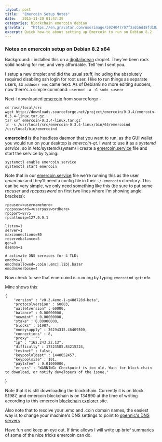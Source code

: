 ```yaml
---
layout: post
title:  "Emercoin Setup Notes"
date:   2015-11-20 01:47:39
categories: blockchain emercoin debian
gravatar:   "https://en.gravatar.com/userimage/5924047/07f2a056d18fd10a7054b7c4d2e73ed8.jpeg"
excerpt: Quick how-to about setting up Emercoin to run on Debian 8.2 
---
```


### Notes on emercoin setup on Debian 8.2 x64

Background: I installed this on a [digitalocean](https://digitalocean.com) droplet. They've been rock solid hosting for me, and very affordable. Tell 'em I sent you.

I setup a new droplet and did the usual stuff, including the absolutely required disabling ssh login for root user. I like to run things as separate users, so `adduser emc` came next. As of Debian8 no more editing sudoers, now there's a simple command: `usermod -a -G sudo <user>` 

Next I downloaded [emercoin](http://emercoin.com) from sourceforge - 

    cd /usr/local/src
    wget http://downloads.sourceforge.net/project/emercoin/0.3.4/emercoin-0.3.4-linux.tar.gz
    tar xvf emercoin-0.3.4-linux.tar.gz`
    ln -s /usr/local/src/emercoin-0.3.4-linux/bin/64/emercoind /usr/local/bin/emercoind

__emercoind__ is the headless daemon that you want to run, as the GUI wallet you would run on your desktop is _emercoin-qt_. I want to use it as a _systemd service_, so in /etc/systemd/system/ I create a [emercoin.service](emercoin.service) file and start the service by typing:

    systemctl enable emercoin.service
    systemctl start emercoin

Note that in our [emercoin.service](emercoin.service) file we're running this as the user _emercoin_ and they'll need a config file in their `~/.emercoin` directory. This can be very simple, we only need something like this (be sure to put some _rpcuser_ and _rpcpassword_ on first two lines where I'm showing angle brackets):

    rpcuser=<usernamehere>
    rpcpassword=<userpasswordhere>
    rpcport=8775
    rpcallowip=127.0.0.1

    listen=1
    server=1
    maxconnections=80
    reservebalance=5
    gen=0
    daemon=1

    # activate DNS services for 4 TLDs
    emcdns=1
    emcdnsallowed=.coin|.emc|.lib|.bazar
    emcdnsverbose=4

Now check to see that emercoind is running by typing `emercoind getinfo`

Mine shows this:

    {
        "version" : "v0.3.4emc-1-g48d728d-beta",
        "protocolversion" : 60003,
        "walletversion" : 60000,
        "balance" : 0.00000000,
        "newmint" : 0.00000000,
        "stake" : 0.00000000,
        "blocks" : 51987,
        "moneysupply" : 36294315.46409500,
        "connections" : 8,
        "proxy" : "",
        "ip" : "162.243.22.13",
        "difficulty" : 17523505.84215224,
        "testnet" : false,
        "keypoololdest" : 1448052457,
        "keypoolsize" : 101,
        "paytxfee" : 0.01000000,
        "errors" : "WARNING: Checkpoint is too old. Wait for block chain to download, or notify developers of the issue."
}

Note that it is still downloading the blockchain. Currently it is on block 51987, and emercoin blockchain is on 134890 at the time of writing according to this emercoin [blockchain explorer](https://emercoin.mintr.org/) site.

Also note that to resolve your .emc and .coin domain names, the easiest way is to change your machine's DNS settings to point to [opennic's DNS servers](https://opennicproject.org)

Have fun and keep an eye out. If time allows I will write up brief summaries of some of the nice tricks emercoin can do. 
